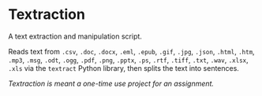 # Textraction

A text extraction and manipulation script.

Reads text from `.csv`, `.doc`, `.docx`, `.eml`, `.epub`, `.gif`, `.jpg`, `.json`, `.html`, `.htm`, `.mp3`, `.msg`, `.odt`, `.ogg`, `.pdf`, `.png`, `.pptx`, `.ps`, `.rtf`, `.tiff`, `.txt`, `.wav`, `.xlsx`, `.xls` via the `textract` Python library, then splits the text into sentences. 

*Textraction is meant a one-time use project for an assignment.*
